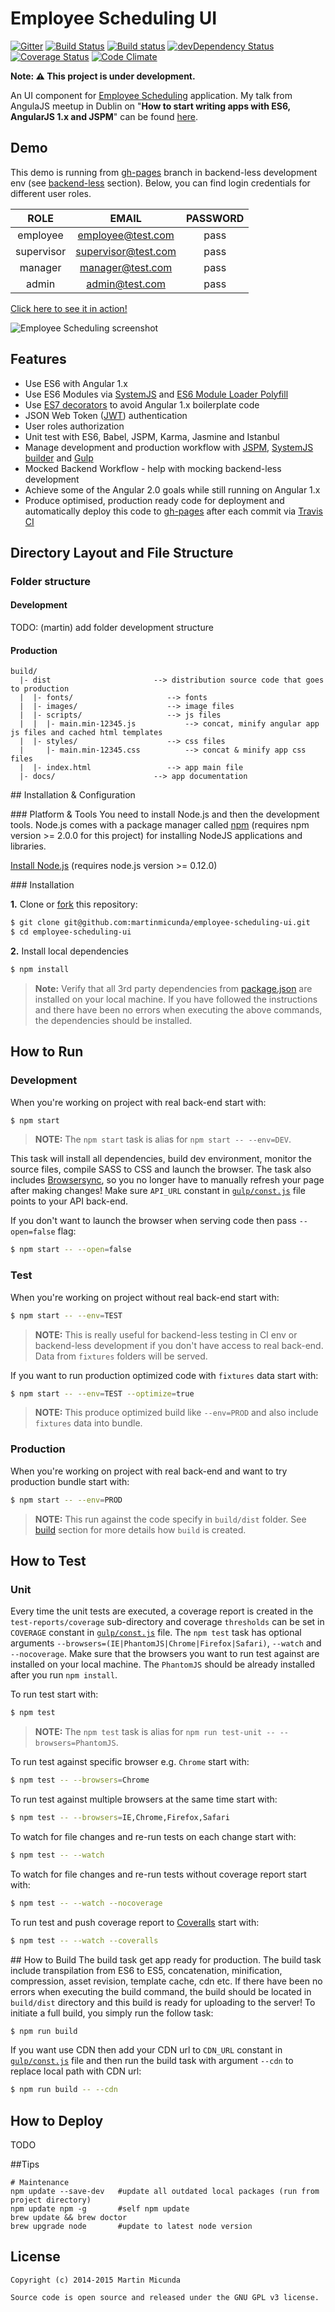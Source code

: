 Employee Scheduling UI
======================

[![Gitter](https://badges.gitter.im/Join%20Chat.svg)](https://gitter.im/martinmicunda/employee-scheduling-ui?utm_source=badge&utm_medium=badge&utm_campaign=pr-badge&utm_content=badge)
[![Build Status](https://travis-ci.org/martinmicunda/employee-scheduling-ui.svg?branch=master)](http://travis-ci.org/martinmicunda/employee-scheduling-ui)
[![Build status](https://ci.appveyor.com/api/projects/status/lf65mnwy3irmim5h/branch/master?svg=true)](https://ci.appveyor.com/project/martinmicunda/employee-scheduling-ui/branch/master)
[![devDependency Status](https://david-dm.org/martinmicunda/employee-scheduling-ui/dev-status.svg)](https://david-dm.org/martinmicunda/employee-scheduling-ui#info=devDependencies) 
[![Coverage Status](https://coveralls.io/repos/martinmicunda/employee-scheduling-ui/badge.svg?branch=master&service=github)](https://coveralls.io/github/martinmicunda/employee-scheduling-ui?branch=master)
[![Code Climate](https://codeclimate.com/github/martinmicunda/employee-scheduling-ui/badges/gpa.svg)](https://codeclimate.com/github/martinmicunda/employee-scheduling-ui)

**Note: :warning: This project is under development.**

An UI component for [Employee Scheduling](https://github.com/martinmicunda/employee-scheduling) application. My talk from AngulaJS meetup in Dublin on "**How to start writing apps with ES6, AngularJS 1.x and JSPM**" can be found [here](http://martinmicunda.com/presentations/how-to-start-writing-apps-with-es6-angular-1x-and-jspm/how-to-start-writing-apps-with-es6-angular-1x-and-jspm.html#/).

## Demo
This demo is running from [gh-pages](https://github.com/martinmicunda/employee-scheduling-ui/tree/gh-pages) branch in backend-less development env (see [backend-less](#backend-less) section). Below, you can find login credentials for different user roles.

|    ROLE    |        EMAIL        | PASSWORD |
|:----------:|:-------------------:|:--------:|
|  employee  |  employee@test.com  |   pass   |
| supervisor | supervisor@test.com |   pass   |
|   manager  |   manager@test.com  |   pass   |
|    admin   |    admin@test.com   |   pass   |

<a href="http://martinmicunda.github.io/employee-scheduling-ui/dist" target="_blank">Click here to see it in action!</a>

![Employee Scheduling screenshot](screenshot.png "Employee Scheduling screenshot")

## Features
  * Use ES6 with Angular 1.x
  * Use ES6 Modules via [SystemJS](https://github.com/systemjs/systemjs) and [ES6 Module Loader Polyfill](https://github.com/ModuleLoader/es6-module-loader)
  * Use [ES7 decorators](https://github.com/wycats/javascript-decorators) to avoid Angular 1.x boilerplate code
  * JSON Web Token ([JWT](http://jwt.io)) authentication
  * User roles authorization
  * Unit test with ES6, Babel, JSPM, Karma, Jasmine and Istanbul
  * Manage development and production workflow with [JSPM](http://jspm.io/), [SystemJS builder](https://github.com/systemjs/builder) and [Gulp](http://gulpjs.com/)
  * Mocked Backend Workflow - help with mocking backend-less development
  * Achieve some of the Angular 2.0 goals while still running on Angular 1.x
  * Produce optimised, production ready code for deployment and automatically deploy this code to [gh-pages](https://github.com/martinmicunda/employee-scheduling-ui/tree/gh-pages) after each commit via [Travis CI](https://travis-ci.org/martinmicunda/employee-scheduling-ui)

## Directory Layout and File Structure

### Folder structure

#### Development
TODO: (martin) add folder development structure

#### Production
    build/               
      |- dist                       --> distribution source code that goes to production
      |  |- fonts/                     --> fonts
      |  |- images/                    --> image files
      |  |- scripts/                   --> js files 
      |  |  |- main.min-12345.js           --> concat, minify angular app js files and cached html templates      
      |  |- styles/                    --> css files 
      |     |- main.min-12345.css          --> concat & minify app css files 
      |  |- index.html                 --> app main file
      |- docs/                      --> app documentation   
           
##<a name="installation-and-configuration"></a> Installation & Configuration

###<a name="platform-and-tools"></a> Platform & Tools
You need to install Node.js and then the development tools. Node.js comes with a package manager called [npm](http://npmjs.org) (requires npm version >= 2.0.0 for this project) for installing NodeJS applications and libraries.

[Install Node.js](http://nodejs.org/download/) (requires node.js version >= 0.12.0)

###<a name="installation"></a> Installation

**1.** Clone or [fork](https://github.com/martinmicunda/employee-scheduling-ui/fork) this repository:
```bash
$ git clone git@github.com:martinmicunda/employee-scheduling-ui.git 
$ cd employee-scheduling-ui
```

**2.** Install local dependencies
```bash
$ npm install
```
> **Note:** Verify that all 3rd party dependencies from [package.json](package.json) are installed on your local machine. If you have followed the instructions and there have been no errors when executing the above commands, the dependencies should be installed.
     
## How to Run

### Development
When you're working on project with real back-end start with:

```bash
$ npm start 
```
> **NOTE:** The `npm start` task is alias for `npm start -- --env=DEV`.

This task will install all dependencies, build dev environment, monitor the source files, compile SASS to CSS and launch the browser. The task also includes [Browsersync](http://www.browsersync.io/), so you no longer have to manually refresh your page after making changes! Make sure `API_URL` constant in [`gulp/const.js`](gulp/const.js) file points to your API back-end.

If you don't want to launch the browser when serving code then pass `--open=false` flag:

```bash
$ npm start -- --open=false
```

### Test 
When you're working on project without real back-end start with:

```bash
$ npm start -- --env=TEST
```
> **NOTE:** This is really useful for backend-less testing in CI env or backend-less development if you don't have access to real back-end. Data from `fixtures` folders will be served.

If you want to run production optimized code with `fixtures` data start with: 
```bash
$ npm start -- --env=TEST --optimize=true
```
> **NOTE:** This produce optimized build like `--env=PROD` and also include `fixtures` data into bundle.

### Production
When you're working on project with real back-end and want to try production bundle start with:

```bash
$ npm start -- --env=PROD
```

> **NOTE:** This run against the code specify in `build/dist` folder. See [build](#build) section for more details how `build` is created.


## How to Test
### Unit 
Every time the unit tests are executed, a coverage report is created in the `test-reports/coverage` sub-directory and coverage `thresholds` can be set in `COVERAGE` constant in [`gulp/const.js`](gulp/const.js) file. The `npm test` task has optional arguments `--browsers=(IE|PhantomJS|Chrome|Firefox|Safari)`, `--watch` and `--nocoverage`.  Make sure that the browsers you want to run test against are installed on your local machine. The `PhantomJS` should be already installed after you run `npm install`.

To run test start with:

```bash
$ npm test
```
> **NOTE:** The `npm test` task is alias for `npm run test-unit -- --browsers=PhantomJS`.

To run test against specific browser e.g. `Chrome` start with:
```bash
$ npm test -- --browsers=Chrome
```

To run test against multiple browsers at the same time start with:
```bash
$ npm test -- --browsers=IE,Chrome,Firefox,Safari 
```
   
To watch for file changes and re-run tests on each change start with:
```bash
$ npm test -- --watch
```

To watch for file changes and re-run tests without coverage report start with:
```bash
$ npm test -- --watch --nocoverage
```

To run test and push coverage report to [Coveralls](https://coveralls.io/) start with:
```bash
$ npm test -- --watch --coveralls
```

##<a name="build"> How to Build
The build task get app ready for production. The build task include transpilation from ES6 to ES5, concatenation, minification, compression, asset revision, template cache, cdn etc. If there have been no errors when executing the build command, the build should be located in `build/dist` directory and this build is ready for uploading to the server! To initiate a full build, you simply run the follow task:
```bash
$ npm run build
```

If you want use CDN then add your CDN url to `CDN_URL` constant in [`gulp/const.js`](gulp/const.js) file and then run the build task with argument `--cdn` to replace local path with CDN url: 
```bash
$ npm run build -- --cdn
```

## How to Deploy
TODO

##Tips
```
# Maintenance 
npm update --save-dev   #update all outdated local packages (run from project directory) 
npm update npm -g       #self npm update
brew update && brew doctor
brew upgrade node       #update to latest node version
```

## License

    Copyright (c) 2014-2015 Martin Micunda  

    Source code is open source and released under the GNU GPL v3 license.
